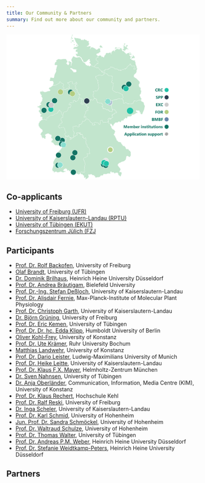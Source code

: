 ```yaml
---
title: Our Community & Partners
summary: Find out more about our community and partners.
---
```


![DataPLANT Community & Partners](src/assets/images/articles/community-and-partners.png)

## Co-applicants

- [University of Freiburg (UFR)]()
- [University of Kaiserslautern-Landau (RPTU)]()
- [University of Tübingen (EKUT)]()
- [Forschungszentrum Jülich (FZJ]()


## Participants

- [Prof. Dr. Rolf Backofen](), University of Freiburg 
- [Olaf Brandt](), University of Tübingen 
- [Dr. Dominik Brilhaus](), Heinrich Heine University Düsseldorf 
- [Prof. Dr. Andrea Bräutigam](), Bielefeld University
- [Prof. Dr.-Ing. Stefan Deßloch](), University of Kaiserslautern-Landau
- [Prof. Dr. Alisdair Fernie](), Max-Planck-Institute of Molecular Plant Physiology
- [Prof. Dr. Christoph Garth](), University of Kaiserslautern-Landau
- [Dr. Björn Grüning](), University of Freiburg
- [Prof. Dr. Eric Kemen](), University of Tübingen 
- [Prof. Dr. Dr. hc. Edda Klipp](), Humboldt University of Berlin 
- [Oliver Kohl-Frey](), University of Konstanz
- [Prof. Dr. Ute Krämer](), Ruhr University Bochum
- [Matthias Landwehr](), University of Konstanz
- [Prof. Dr. Dario Leister](), Ludwig-Maximilians University of Munich
- [Prof. Dr. Heike Leitte](), University of Kaiserslautern-Landau 
- [Prof. Dr. Klaus F.X. Mayer](), Helmholtz-Zentrum München
- [Dr. Sven Nahnsen](), University of Tübingen
- [Dr. Anja Oberländer](), Communication, Information, Media Centre (KIM), University of Konstanz
- [Prof. Dr. Klaus Rechert](), Hochschule Kehl
- [Prof. Dr. Ralf Reski](), University of Freiburg
- [Dr. Inga Scheler](), University of Kaiserslautern-Landau
- [Prof. Dr. Karl Schmid](), University of Hohenheim
- [Jun. Prof. Dr. Sandra Schmöckel](), University of Hohenheim
- [Prof. Dr. Waltraud Schulze](), University of Hohenheim
- [Prof. Dr. Thomas Walter](), University of Tübingen 
- [Prof. Dr. Andreas P.M. Weber](), Heinrich Heine University Düsseldorf
- [Prof. Dr. Stefanie Weidtkamp-Peters](), Heinrich Heine University Düsseldorf
  
## Partners